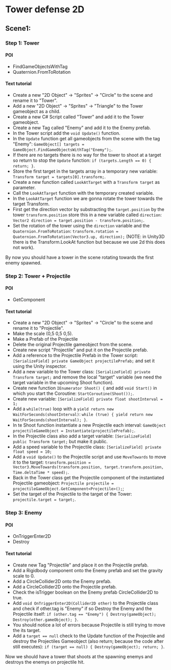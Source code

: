 # Tower defense 2D

## Scene1: 

### Step 1: Tower
#### POI
- FindGameObjectsWithTag
- Quaternion.FromToRotation

#### Text tutorial
- Create a new "2D Object" -> "Sprites" -> "Circle" to the scene and rename it to "Tower".
- Add a new "2D Object" -> "Sprites" -> "Triangle" to the Tower gameobject as a child.
- Create a new C# Script called "Tower" and add it to the Tower gameobject.
- Create a new Tag called "Enemy" and add it to the Enemy prefab.
- In the Tower script add the `void Update()` function.
- In the `Update` function get all gameobjects from the scene with the tag "Enemy": `GameObject[] targets = GameObject.FindGameObjectsWithTag("Enemy");`.
- If there are no targets there is no way for the tower to shoot at a target so return to stop the `Update` function: `if (targets.Length == 0) { return; }`.
- Store the first target in the targets array in a temporary new variable: `Transform target = targets[0].transform;`.
- Create a new function called `LookAtTarget` with a `Transform target` as parameter.
- Call the `LookAtTarget` function with the temporary created variable.
- In the `LookAtTarget` function we are gonna rotate the tower towards the target Transform.
- First get the direction vector by substracting the `target.position` by the tower `transform.position` store this in a new variable called `direction`: `Vector2 direction = target.position - transform.position;`.
- Set the rotation of the tower using the `direction` variable and the `Quaternion.FromToRotation`: `transform.rotation = Quaternion.FromToRotation(Vector3.up, direction);` (NOTE: in Unity3D there is the Transform.LookAt function but because we use 2d this does not work).

By now you should have a tower in the scene rotating towards the first enemy spawned. 

### Step 2: Tower + Projectile
#### POI
- GetComponent

#### Text tutorial
- Create a new "2D Object" -> "Sprites" -> "Circle" to the scene and rename it to "Projectile".
- Make the scale (0,5 0,5 0,5).
- Make a Prefab of the Projectile
- Delete the original Projectile gameobject from the scene.
- Create new script "Projectile" and put it on the Projectile prefab.
- Add a reference to the Projectile Prefab in the Tower script: `[SerializeField] private GameObject projectilePrefab;` and set it using the Unity inspector.
- Add a new variable to the Tower class: `[SerializeField] private Transform target;` and remove the local "target" variable (we need the target variable in the upcoming Shoot function).
- Create new function `IEnumerator Shoot() {` and add `void Start()` in which you start the Coroutine: `StartCoroutine(Shoot());`.
- Create new variable: `[SerializeField] private float shootInterval = 1;`
- Add a `while(true)` loop with a `yield return new WaitForSeconds(shootInterval)`: `while (true) { yield return new WaitForSeconds(shootInterval); }`.
- In te Shoot function instantiate a new Projectile each interval: `GameObject projectileGameObject = Instantiate(projectilePrefab);`.
- In the Projectile class also add a target variable: `[SerializeField] public Transform target;` but make it public.
- Add a speed variable to the Projectile class: `[SerializeField] private float speed = 10;`
- Add a `void Update()` to the Projectile script and use `MoveTowards` to move it to the target: `transform.position = Vector3.MoveTowards(transform.position, target.transform.position, Time.deltaTime * speed);`.
- Back in the Tower class get the Projectile component of the instantiated Projectile gameobject: `Projectile projectile = projectileGameObject.GetComponent<Projectile>();`;
- Set the target of the Projectile to the target of the Tower: `projectile.target = target;`.

### Step 3: Enemy
#### POI
- OnTriggerEnter2D
- Destroy

#### Text tutorial
- Create new Tag "Projectile" and place it on the Projectile prefab.
- Add a Rigidbody component onto the Enemy prefab and set the gravity scale to 0.
- Add a CircleCollider2D onto the Enemy prefab.
- Add a CircleCollider2D onto the Projectile prefab.
- Check the isTrigger boolean on the Enemy prefab CircleCollider2D to true.
- Add `void OnTriggerEnter2D(Collider2D other)` to the Projectile class and check if other.tag is "Enemy" if so Destroy the Enemy and the Projectile itself: `if (other.tag == "Enemy") { Destroy(gameObject); Destroy(other.gameObject); }`.
- You should notice a lot of errors because Projectile is still trying to move the its target.
- Add a `target == null` check to the Update function of the Projectile and destroy the Projectiles Gameobject (also return; because the code after still executes): `if (target == null) { Destroy(gameObject); return; }`.

Now we should have a tower that shoots at the spawning enemys and destroys the enemys on projectile hit.